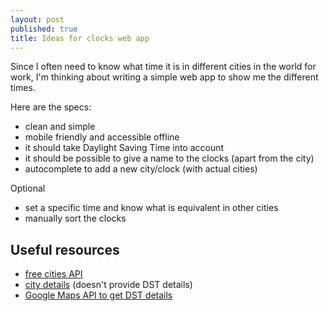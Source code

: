 ```yaml
---
layout: post
published: true
title: Ideas for clocks web app
---
```



Since I often need to know what time it is in different cities in the world for work, I'm thinking about writing a simple web app to show me the different times.

Here are the specs:
* clean and simple
* mobile friendly and accessible offline
* it should take Daylight Saving Time into account
* it should be possible to give a name to the clocks (apart from the city)
* autocomplete to add a new city/clock (with actual cities)

Optional
* set a specific time and know what is equivalent in other cities
* manually sort the clocks

## Useful resources

* [free cities API](http://gd.geobytes.com/AutoCompleteCity?q=miami)
* [city details](http://gd.geobytes.com/GetCityDetails?callback=ciao&fqcn=Miami,%20FL,%20United%20States) (doesn't provide DST details)
* [Google Maps API to get DST details](http://stackoverflow.com/questions/55901/web-service-current-time-zone-for-a-city#answer-14988400)
